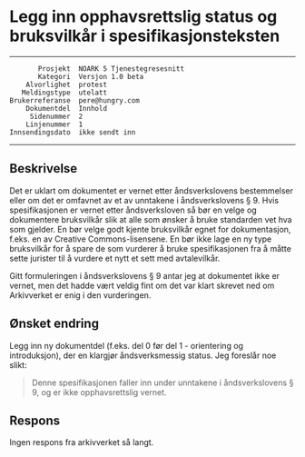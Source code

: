 Legg inn opphavsrettslig status og bruksvilkår i spesifikasjonsteksten
======================================================================

 ------------------  ---------------------------------
           Prosjekt  NOARK 5 Tjenestegresesnitt
           Kategori  Versjon 1.0 beta
        Alvorlighet  protest
       Meldingstype  utelatt
    Brukerreferanse  pere@hungry.com
        Dokumentdel  Innhold
         Sidenummer  2
        Linjenummer  1
    Innsendingsdato  ikke sendt inn
 ------------------  ---------------------------------

Beskrivelse
-----------

Det er uklart om dokumentet er vernet etter åndsverkslovens
bestemmelser eller om det er omfavnet av et av unntakene i
åndsverkslovens § 9.  Hvis spesifikasjonen er vernet etter
åndsverksloven så bør en velge og dokumentere bruksvilkår slik at alle
som ønsker å bruke standarden vet hva som gjelder.  En bør velge godt
kjente bruksvilkår egnet for dokumentasjon, f.eks. en av Creative
Commons-lisensene. En bør ikke lage en ny type bruksvilkår for å spare
de som vurderer å bruke spesifikasjonen fra å måtte sette jurister til
å vurdere et nytt et sett med avtalevilkår.

Gitt formuleringen i åndsverkslovens § 9 antar jeg at dokumentet ikke
er vernet, men det hadde vært veldig fint om det var klart skrevet ned
om Arkivverket er enig i den vurderingen.

Ønsket endring
--------------

Legg inn ny dokumentdel (f.eks. del 0 før del 1 - orientering og
introduksjon), der en klargjør åndsverksmessig status.  Jeg foreslår
noe slikt:

> Denne spesifikasjonen faller inn under unntakene i åndsverkslovens §
> 9, og er ikke opphavsrettslig vernet.

Respons
-------

Ingen respons fra arkivverket så langt.

